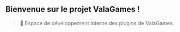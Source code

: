 ## Bienvenue sur le projet ValaGames !

> 🧰 Espace de développement interne des plugins de ValaGames.

